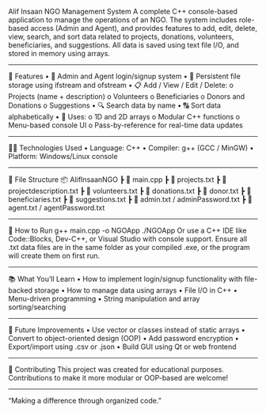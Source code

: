 Alif Insaan NGO Management System
A complete C++ console-based application to manage the operations of an NGO. The system includes role-based access (Admin and Agent), and provides features to add, edit, delete, view, search, and sort data related to projects, donations, volunteers, beneficiaries, and suggestions. All data is saved using text file I/O, and stored in memory using arrays.
________________________________________

🚀 Features
•	🔐 Admin and Agent login/signup system
•	📁 Persistent file storage using ifstream and ofstream
•	📋 Add / View / Edit / Delete:
o	Projects (name + description)
o	Volunteers
o	Beneficiaries
o	Donors and Donations
o	Suggestions
•	🔍 Search data by name
•	🔠 Sort data alphabetically
•	🧠 Uses:
o	1D and 2D arrays
o	Modular C++ functions
o	Menu-based console UI
o	Pass-by-reference for real-time data updates
________________________________________

🧑‍💻 Technologies Used
•	Language: C++
•	Compiler: g++ (GCC / MinGW)
•	Platform: Windows/Linux console
________________________________________

📂 File Structure
📦 AlifInsaanNGO
 ┣ 📄 main.cpp
 ┣ 📄 projects.txt
 ┣ 📄 projectdescription.txt
 ┣ 📄 volunteers.txt
 ┣ 📄 donations.txt
 ┣ 📄 donor.txt
 ┣ 📄 beneficiaries.txt
 ┣ 📄 suggestions.txt
 ┣ 📄 admin.txt / adminPassword.txt
 ┣ 📄 agent.txt / agentPassword.txt
________________________________________

🔧 How to Run
g++ main.cpp -o NGOApp
./NGOApp
Or use a C++ IDE like Code::Blocks, Dev-C++, or Visual Studio with console support.
Ensure all .txt data files are in the same folder as your compiled .exe, or the program will create them on first run.
________________________________________

📚 What You’ll Learn
•	How to implement login/signup functionality with file-backed storage
•	How to manage data using arrays
•	File I/O in C++
•	Menu-driven programming
•	String manipulation and array sorting/searching
________________________________________

🌱 Future Improvements
•	Use vector or classes instead of static arrays
•	Convert to object-oriented design (OOP)
•	Add password encryption
•	Export/import using .csv or .json
•	Build GUI using Qt or web frontend
________________________________________

🙌 Contributing
This project was created for educational purposes. Contributions to make it more modular or OOP-based are welcome!
________________________________________

“Making a difference through organized code.”
